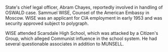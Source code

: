 State's chief legal officer, Abram Chayes, reportedly involved in handling of OSWALD case. Sammuel WISE, Counsel of the American Embassy in Moscow. WISE was an applicant for CIA employment in early 1953 and was security approved subject to polygraph.

WISE attended Scarsdale High School, which was attacked by a Citizen's Group, which alleged Communist influence in the school system. He had several questionable associates in addition to MUNSELL.